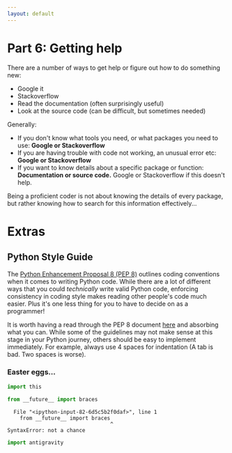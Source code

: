 ```yaml
---
layout: default
---
```


# Part 6: Getting help

There are a number of ways to get help or figure out how to do something new:
    
- Google it
- Stackoverflow
- Read the documentation (often surprisingly useful)
- Look at the source code (can be difficult, but sometimes needed)

Generally:

- If you don't know what tools you need, or what packages you need to use: **Google or Stackoverflow**
- If you are having trouble with code not working, an unusual error etc: **Google or Stackoverflow**
- If you want to know details about a specific package or function: **Documentation or source code.** Google or Stackoverflow if this doesn't help.

Being a proficient coder is not about knowing the details of every package, but rather knowing how to search for this information effectively...

# Extras

## Python Style Guide

The [Python Enhancement Proposal 8 (PEP 8)](https://www.python.org/dev/peps/pep-0008/) outlines coding conventions when it comes to writing Python code. While there are a lot of different ways that you could *technically* write valid Python code, enforcing consistency in coding style makes reading other people's code much easier. Plus it's one less thing for you to have to decide on as a programmer!

It is worth having a read through the PEP 8 document [here](https://www.python.org/dev/peps/pep-0008/) and absorbing what you can. While some of the guidelines may not make sense at this stage in your Python journey, others should be easy to implement immediately. For example, always use 4 spaces for indentation (A tab is bad. Two spaces is worse).

### Easter eggs...


```python
import this
```


```python
from __future__ import braces
```


      File "<ipython-input-82-6d5c5b2f0daf>", line 1
        from __future__ import braces
                                     ^
    SyntaxError: not a chance




```python
import antigravity
```


```python

```